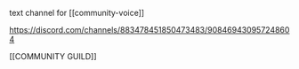 text channel for [[community-voice]]

https://discord.com/channels/883478451850473483/908469430957248604

[[COMMUNITY GUILD]]